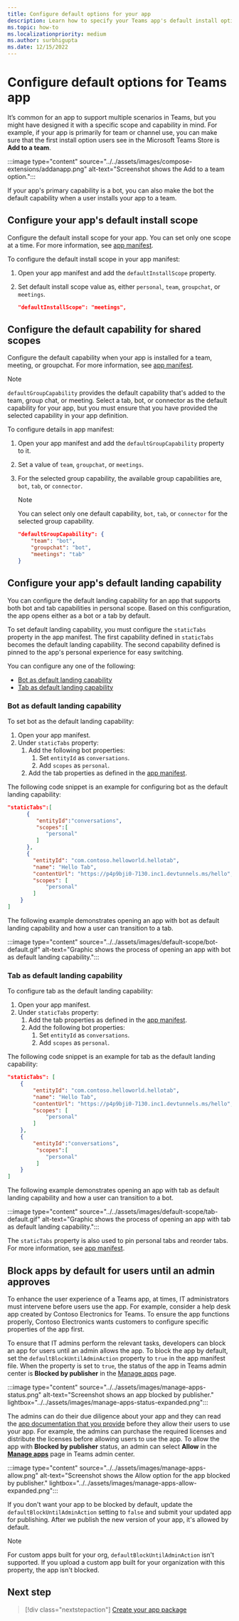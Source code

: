 ```yaml
---
title: Configure default options for your app
description: Learn how to specify your Teams app's default install options, default capability for shared scopes and block apps by default.
ms.topic: how-to
ms.localizationpriority: medium
ms.author: surbhigupta
ms.date: 12/15/2022
---
```

# Configure default options for Teams app

It’s common for an app to support multiple scenarios in Teams, but you might have designed it with a specific scope and capability in mind. For example, if your app is primarily for team or channel use, you can make sure that the first install option users see in the Microsoft Teams Store is **Add to a team**.

:::image type="content" source="../../assets/images/compose-extensions/addanapp.png" alt-text="Screenshot shows the Add to a team option.":::

If your app's primary capability is a bot, you can also make the bot the default capability when a user installs your app to a team.

## Configure your app's default install scope

Configure the default install scope for your app. You can set only one scope at a time. For more information, see [app manifest](../../resources/schema/manifest-schema.md#defaultinstallscope).

To configure the default install scope in your app manifest:

1. Open your app manifest and add the `defaultInstallScope` property.
2. Set default install scope value as, either `personal`, `team`, `groupchat`, or `meetings`.

    ```json
    "defaultInstallScope": "meetings",
    ```

## Configure the default capability for shared scopes

Configure the default capability when your app is installed for a team, meeting, or groupchat. For more information, see [app manifest](../../resources/schema/manifest-schema.md#defaultgroupcapability).

> [!NOTE]
> `defaultGroupCapability` provides the default capability that's added to the team, group chat, or meeting. Select a tab, bot, or connector as the default capability for your app, but you must ensure that you have provided the selected capability in your app definition.

To configure details in app manifest:

1. Open your app manifest and add the `defaultGroupCapability` property to it.
2. Set a value of `team`, `groupchat`, or `meetings`.
3. For the selected group capability, the available group capabilities are, `bot`, `tab`, or `connector`.

    > [!NOTE]
    > You can select only one default capability, `bot`, `tab`, or `connector` for the selected group capability.

    ```json
    "defaultGroupCapability": {
        "team": "bot",
        "groupchat": "bot",
        "meetings": "tab"
    }
    ```
## Configure your app's default landing capability

You can configure the default landing capability for an app that supports both bot and tab capabilities in personal scope. Based on this configuration, the app opens either as a bot or a tab by default.

To set default landing capability, you must configure the `staticTabs` property in the app manifest. The first capability defined in `staticTabs` becomes the default landing capability. The second capability defined is pinned to the app's personal experience for easy switching.

You can configure any one of the following:
* [Bot as default landing capability](#bot-as-default-landing-capability)
* [Tab as default landing capability](#tab-as-default-landing-capability)

### Bot as default landing capability

To set bot as the default landing capability:

1. Open your app manifest.
1. Under `staticTabs` property:
    1. Add the following bot properties:
        1. Set `entityId` as `conversations`. 
        1. Add `scopes` as `personal`.
    1. Add the tab properties as defined in the [app manifest](../../resources/schema/manifest-schema.md#statictabs).

The following code snippet is an example for configuring bot as the default landing capability:
```json
"staticTabs":[
      {
         "entityId":"conversations",
         "scopes":[
            "personal"
         ]
      },
      {
        "entityId": "com.contoso.helloworld.hellotab",
        "name": "Hello Tab",
        "contentUrl": "https://p4p9bji0-7130.inc1.devtunnels.ms/hello",
        "scopes": [
            "personal"
        ]
    }
]
```
The following example demonstrates opening an app with bot as default landing capability and how a user can transition to a tab.

:::image type="content" source="../../assets/images/default-scope/bot-default.gif" alt-text="Graphic shows the process of opening an app with bot as default landing capability.":::

### Tab as default landing capability

To configure tab as the default landing capability:

1. Open your app manifest.
1. Under `staticTabs` property: 
    1. Add the tab properties as defined in the [app manifest](../../resources/schema/manifest-schema.md#statictabs).
    1. Add the following bot properties:
        1. Set `entityId` as `conversations`.
        1. Add `scopes` as `personal`.
 
The following code snippet is an example for tab as the default landing capability:
```json
"staticTabs": [
    {
        "entityId": "com.contoso.helloworld.hellotab",
        "name": "Hello Tab",
        "contentUrl": "https://p4p9bji0-7130.inc1.devtunnels.ms/hello",
        "scopes": [
            "personal"
        ]
    },
    {
        "entityId":"conversations",
         "scopes":[
            "personal"
         ]
    }
]
```
The following example demonstrates opening an app with tab as default landing capability and how a user can transition to a bot.

:::image type="content" source="../../assets/images/default-scope/tab-default.gif" alt-text="Graphic shows the process of opening an app with tab as default landing capability.":::

The `staticTabs` property is also used to pin personal tabs and reorder tabs. For more information, see [app manifest](../../resources/schema/manifest-schema.md#statictabs).

## Block apps by default for users until an admin approves

To enhance the user experience of a Teams app, at times, IT administrators must intervene before users use the app. For example, consider a help desk app created by Contoso Electronics for Teams. To ensure the app functions properly, Contoso Electronics wants customers to configure specific properties of the app first.

To ensure that IT admins perform the relevant tasks, developers can block an app for users until an admin allows the app. To block the app by default, set the `defaultBlockUntilAdminAction` property to `true` in the app manifest file. When the property is set to `true`, the status of the app in Teams admin center is **Blocked by publisher** in the [Manage apps](https://admin.teams.microsoft.com/policies/manage-apps) page.

:::image type="content" source="../../assets/images/manage-apps-status.png" alt-text="Screenshot shows an app blocked by publisher." lightbox="../../assets/images/manage-apps-status-expanded.png":::

The admins can do their due diligence about your app and they can read the [app documentation that you provide]() before they allow their users to use your app. For example, the admins can purchase the required licenses and distribute the licenses before allowing users to use the app. To allow the app with **Blocked by publisher** status, an admin can select **Allow** in the **[Manage apps](https://admin.teams.microsoft.com/policies/manage-apps)** page in Teams admin center.

:::image type="content" source="../../assets/images/manage-apps-allow.png" alt-text="Screenshot shows the Allow option for the app blocked by publisher." lightbox="../../assets/images/manage-apps-allow-expanded.png":::

If you don't want your app to be blocked by default, update the `defaultBlockUntilAdminAction` setting to `false` and submit your updated app for publishing. After we publish the new version of your app, it's allowed by default.

> [!NOTE]
> For custom apps built for your org, `defaultBlockUntilAdminAction` isn't supported. If you upload a custom app built for your organization with this property, the app isn't blocked.

## Next step

> [!div class="nextstepaction"]
> [Create your app package](~/concepts/build-and-test/apps-package.md)

